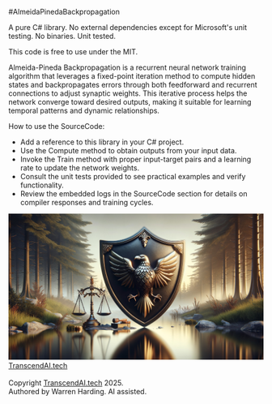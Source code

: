 
#AlmeidaPinedaBackpropagation

A pure C# library. No external dependencies except for Microsoft's unit testing. No binaries. Unit tested.

This code is free to use under the MIT.

Almeida-Pineda Backpropagation is a recurrent neural network training algorithm that leverages a fixed-point iteration method to compute hidden states and backpropagates errors through both feedforward and recurrent connections to adjust synaptic weights. This iterative process helps the network converge toward desired outputs, making it suitable for learning temporal patterns and dynamic relationships.

How to use the SourceCode:
- Add a reference to this library in your C# project.
- Use the Compute method to obtain outputs from your input data.
- Invoke the Train method with proper input-target pairs and a learning rate to update the network weights.
- Consult the unit tests provided to see practical examples and verify functionality.
- Review the embedded logs in the SourceCode section for details on compiler responses and training cycles.

![AI Image](aiimage.jpg)
[TranscendAI.tech](https://TranscendAI.tech)<br>
<br>
Copyright [TranscendAI.tech](https://TranscendAI.tech) 2025.</br>
Authored by Warren Harding. AI assisted.</br>
